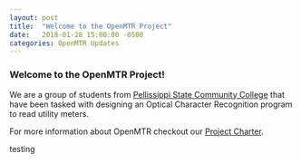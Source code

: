 ```yaml
---
layout: post
title:  "Welcome to the OpenMTR Project"
date:   2018-01-28 15:00:00 -0500
categories: OpenMTR Updates
---
```


### Welcome to the OpenMTR Project!

We are a group of students from [Pellissippi State Community College](https://www.pstcc.edu) that have been tasked with designing an Optical Character Recognition program to read utility meters.

For more information about OpenMTR checkout our [Project Charter](https://OpenMTR.github.io/charter).


testing 